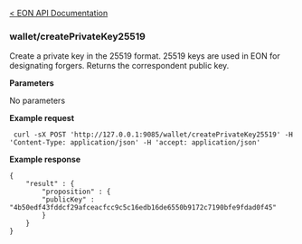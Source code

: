 [&lt; EON API Documentation](/doc/api/index.md) 
### wallet/createPrivateKey25519

Create a private key in the 25519 format.
25519 keys are used in EON for designating forgers.
Returns the correspondent public key.

**Parameters**

No parameters

**Example request**

     curl -sX POST 'http://127.0.0.1:9085/wallet/createPrivateKey25519' -H 'Content-Type: application/json' -H 'accept: application/json' 

**Example response**

    {
        "result" : {
            "proposition" : {
            "publicKey" : "4b50edf43fddcf29afceacfcc9c5c16edb16de6550b9172c7190bfe9fdad0f45"
            }
        }
    }
